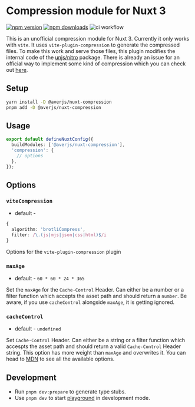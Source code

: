 # Compression module for Nuxt 3

[![npm version][npm-version-src]][npm-version-href]
[![npm downloads][npm-downloads-src]][npm-downloads-href]
![ci workflow](https://github.com/exreplay/nuxt-compression/actions/workflows/ci.yml/badge.svg)

This is an unofficial compression module for Nuxt 3. Currently it only works with `vite`. It uses `vite-plugin-compression` to generate the compressed files. To make this work and serve those files, this plugin modifies the internal code of the [unjs/nitro](https://github.com/unjs/nitro) package. There is already an issue for an official way to implement some kind of compression which you can check out [here](https://github.com/unjs/nitro/issues/69).

## Setup

```bash
yarn install -D @averjs/nuxt-compression
pnpm add -D @averjs/nuxt-compression
```

## Usage

```ts
export default defineNuxtConfig({
  buildModules: ['@averjs/nuxt-compression'],
  'compression': {
    // options
  },
});
```

## Options

### `viteCompression`

* default -
```ts
{
  algorithm: 'brotliCompress',
  filter: /\.(js|mjs|json|css|html)$/i
}
```

Options for the `vite-plugin-compression` plugin

### `maxAge`

* default - `60 * 60 * 24 * 365`

Set the `maxAge` for the `Cache-Control` Header. Can either be a number or a filter function which accepts the asset path and should return a `number`. Be aware, if you use `cacheControl` alongside `maxAge`, it is getting ignored.

### `cacheControl`

* default - `undefined`

Set `Cache-Control` Header. Can either be a string or a filter function which accespts the asset path and should return a valid `Cache-Control` Header string. This option has more weight than `maxAge` and overwrites it. You can head to [MDN](https://developer.mozilla.org/de/docs/Web/HTTP/Headers/Cache-Control) to see all the available options.

## Development

- Run `pnpm dev:prepare` to generate type stubs.
- Use `pnpm dev` to start [playground](./playground) in development mode.

<!-- Badges -->
[npm-version-src]: https://img.shields.io/npm/v/@averjs/nuxt-compression/latest.svg
[npm-version-href]: https://npmjs.com/package/@averjs/nuxt-compression

[npm-downloads-src]: https://img.shields.io/npm/dt/@averjs/nuxt-compression.svg
[npm-downloads-href]: https://npmjs.com/package/@averjs/nuxt-compression